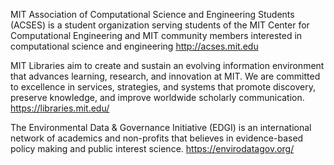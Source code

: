 
MIT Association of Computational Science and Engineering Students (ACSES) is a student organization serving students of the MIT Center for Computational Engineering and MIT community members interested in computational science and engineering http://acses.mit.edu



MIT Libraries aim to create and sustain an evolving information environment that advances learning, research, and innovation at MIT. We are committed to excellence in services, strategies, and systems that promote discovery, preserve knowledge, and improve worldwide scholarly communication. https://libraries.mit.edu/



The Environmental Data & Governance Initiative (EDGI) is an international network of academics and non-profits that believes in evidence-based policy making and public interest science. https://envirodatagov.org/ 
